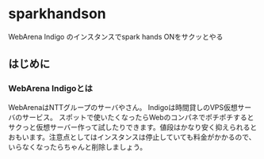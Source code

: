 # sparkhandson
WebArena Indigo のインスタンスでspark hands ONをサクッとやる
## はじめに
### WebArena Indigoとは
WebArenaはNTTグループのサーバやさん。
Indigoは時間貸しのVPS仮想サーバのサービス。
スポットで使いたくなったらWebのコンパネでポチポチするとサクっと仮想サーバー作って試したりできます。値段はかなり安く抑えられるとおもいます。注意点としてはインスタンスは停止していても料金がかかるので、いらなくなったらちゃんと削除しましょう。
